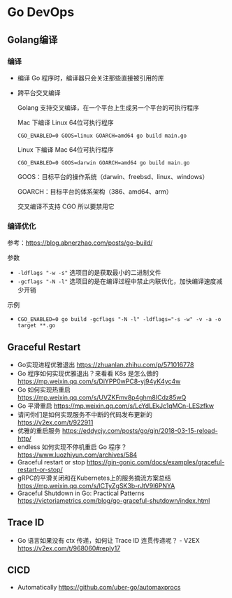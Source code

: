 # Go DevOps

## Golang编译
### 编译
- 编译 Go 程序时，编译器只会关注那些直接被引用的库
- 跨平台交叉编译
    
    Golang 支持交叉编译，在一个平台上生成另一个平台的可执行程序
    
    Mac 下编译 Linux 64位可执行程序
    
    ```
    CGO_ENABLED=0 GOOS=linux GOARCH=amd64 go build main.go
    ```
    
    Linux 下编译 Mac 64位可执行程序
    
    ```
    CGO_ENABLED=0 GOOS=darwin GOARCH=amd64 go build main.go
    ```
    
    GOOS：目标平台的操作系统（darwin、freebsd、linux、windows）
    
    GOARCH：目标平台的体系架构（386、amd64、arm）
    
    交叉编译不支持 CGO 所以要禁用它

### 编译优化
参考：https://blog.abnerzhao.com/posts/go-build/

参数
- `-ldflags "-w -s"` 选项目的是获取最小的二进制文件
- `-gcflags "-N -l"` 选项目的是在编译过程中禁止内联优化，加快编译速度减少开销

示例
- `CGO_ENABLED=0 go build -gcflags "-N -l" -ldflags="-s -w" -v -a -o target **.go`


## Graceful Restart
- Go实现进程优雅退出 https://zhuanlan.zhihu.com/p/571016778
- Go 程序如何实现优雅退出？来看看 K8s 是怎么做的 https://mp.weixin.qq.com/s/DiYPP0wPC8-yj94yK4yc4w
- Go 如何实现热重启 https://mp.weixin.qq.com/s/UVZKFmv8p4ghm8ICdz85wQ
- Go 平滑重启 https://mp.weixin.qq.com/s/LcYdLEkJc1qMCn-LESzfkw
- 请问你们是如何实现服务不中断的代码发布更新的 https://v2ex.com/t/922911
- 优雅的重启服务 https://eddycjy.com/posts/go/gin/2018-03-15-reload-http/
- endless 如何实现不停机重启 Go 程序？https://www.luozhiyun.com/archives/584
- Graceful restart or stop https://gin-gonic.com/docs/examples/graceful-restart-or-stop/
- gRPC的平滑关闭和在Kubernetes上的服务摘流方案总结 https://mp.weixin.qq.com/s/lCTyZgSK3b-rJtV9l6PNYA
- Graceful Shutdown in Go: Practical Patterns https://victoriametrics.com/blog/go-graceful-shutdown/index.html


## Trace ID
- Go 语言如果没有 ctx 传递，如何让 Trace ID 连贯传递呢？ - V2EX https://v2ex.com/t/968060#reply17


## CICD
- Automatically https://github.com/uber-go/automaxprocs
